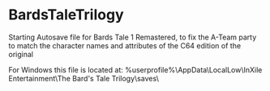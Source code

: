 # BardsTaleTrilogy


Starting Autosave file for Bards Tale 1 Remastered, to fix the A-Team party to match the character names and attributes of the C64 edition of the original

For Windows this file is located at:
%userprofile%\AppData\LocalLow\InXile Entertainment\The Bard's Tale Trilogy\saves\

